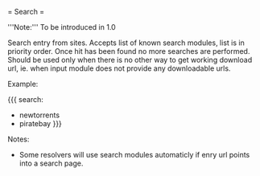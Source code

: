 = Search =

'''Note:''' To be introduced in 1.0

Search entry from sites. Accepts list of known search modules, list is in priority order.
Once hit has been found no more searches are performed. Should be used only when
there is no other way to get working download url, ie. when input module does not provide
any downloadable urls.

Example:

{{{
search:
  - newtorrents
  - piratebay
}}}

Notes:
 * Some resolvers will use search modules automaticly if enry url points into a search page.